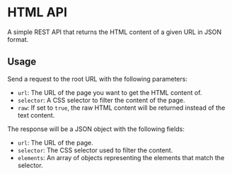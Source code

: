 # HTML API

A simple REST API that returns the HTML content of a given URL in JSON format.

## Usage

Send a request to the root URL with the following parameters:
* `url`: The URL of the page you want to get the HTML content of.
* `selector`: A CSS selector to filter the content of the page.
* `raw`: If set to `true`, the raw HTML content will be returned instead of the text content.

The response will be a JSON object with the following fields:
* `url`: The URL of the page.
* `selector`: The CSS selector used to filter the content.
* `elements`: An array of objects representing the elements that match the selector.

